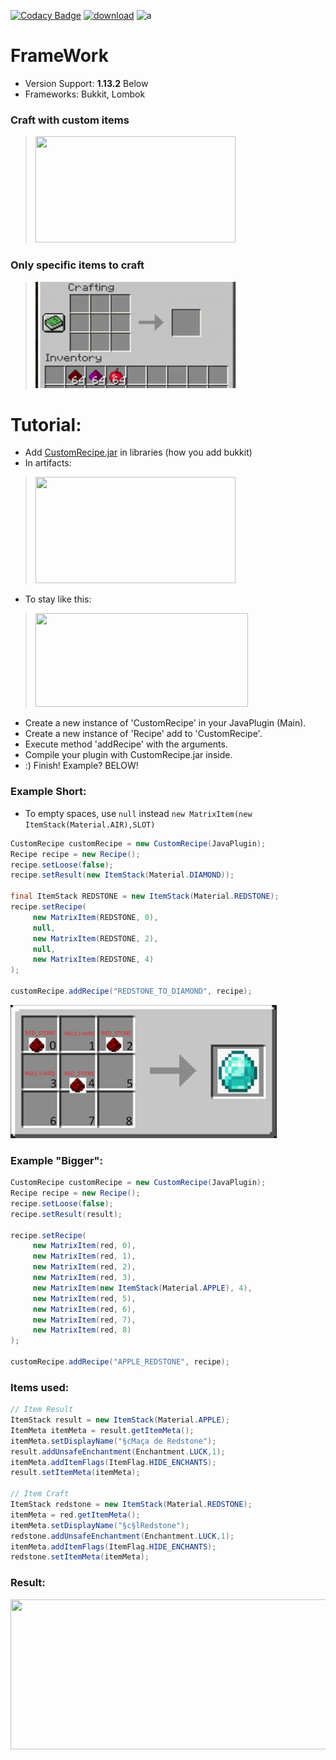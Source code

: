 [![Codacy Badge](https://api.codacy.com/project/badge/Grade/da754f98ac934678b466181b3c198332)](https://app.codacy.com/gh/Nonopichy/CustomRecipe?utm_source=github.com&utm_medium=referral&utm_content=Nonopichy/CustomRecipe&utm_campaign=Badge_Grade_Settings)
[![download](https://img.shields.io/badge/download-java-green)](https://github.com/Nonopichy/CustomRecipe/releases/)
![a](https://user-images.githubusercontent.com/68911691/141825718-07df0c81-1de8-42c7-92fc-f13ba54bef96.png)

# FrameWork
* Version Support: **1.13.2** Below
* Frameworks: Bukkit, Lombok

### Craft with custom items
> <img src="img/gif2.gif" width="320" height="170">

### Only specific items to craft
> <img src="img/gif1.gif" width="320" height="170" >

# Tutorial:
- Add [CustomRecipe.jar](https://github.com/Nonopichy/CustomRecipe/releases/) in libraries (how you add bukkit)
- In artifacts:
> <img src="https://user-images.githubusercontent.com/68911691/141841508-275de82a-f33b-40a6-9cf3-517c554774c0.png" width="320" height="170" >
- To stay like this:
> <img src="https://user-images.githubusercontent.com/68911691/141841500-55b8c4ed-3d82-40a7-a816-a14373a19c37.png" width="340" height="150" >

- Create a new instance of 'CustomRecipe' in your JavaPlugin (Main).
- Create a new instance of 'Recipe' add to 'CustomRecipe'.
- Execute method 'addRecipe' with the arguments.
- Compile your plugin with CustomRecipe.jar inside.
- :) Finish! Example? BELOW!

### Example Short:

- To empty spaces, use ```null``` instead ```new MatrixItem(new ItemStack(Material.AIR),SLOT)```
```java
CustomRecipe customRecipe = new CustomRecipe(JavaPlugin);
Recipe recipe = new Recipe();
recipe.setLoose(false);
recipe.setResult(new ItemStack(Material.DIAMOND));
        
final ItemStack REDSTONE = new ItemStack(Material.REDSTONE);
recipe.setRecipe(
     new MatrixItem(REDSTONE, 0),
     null,
     new MatrixItem(REDSTONE, 2),
     null,
     new MatrixItem(REDSTONE, 4)
);
     
customRecipe.addRecipe("REDSTONE_TO_DIAMOND", recipe);
```

<img src="img/matrix_example.png" width="426" height="213" >

### Example "Bigger":

```java
CustomRecipe customRecipe = new CustomRecipe(JavaPlugin);
Recipe recipe = new Recipe();
recipe.setLoose(false);
recipe.setResult(result);
        
recipe.setRecipe(
     new MatrixItem(red, 0),
     new MatrixItem(red, 1),
     new MatrixItem(red, 2),
     new MatrixItem(red, 3),
     new MatrixItem(new ItemStack(Material.APPLE), 4),
     new MatrixItem(red, 5),
     new MatrixItem(red, 6),
     new MatrixItem(red, 7),
     new MatrixItem(red, 8)
);
     
customRecipe.addRecipe("APPLE_REDSTONE", recipe);
```

### Items used:

```java
// Item Result
ItemStack result = new ItemStack(Material.APPLE);
ItemMeta itemMeta = result.getItemMeta();
itemMeta.setDisplayName("§cMaça de Redstone");
result.addUnsafeEnchantment(Enchantment.LUCK,1);
itemMeta.addItemFlags(ItemFlag.HIDE_ENCHANTS);
result.setItemMeta(itemMeta);

// Item Craft
ItemStack redstone = new ItemStack(Material.REDSTONE);
itemMeta = red.getItemMeta();
itemMeta.setDisplayName("§c§lRedstone");
redstone.addUnsafeEnchantment(Enchantment.LUCK,1);
itemMeta.addItemFlags(ItemFlag.HIDE_ENCHANTS);
redstone.setItemMeta(itemMeta);
```

### Result:

<img src="https://user-images.githubusercontent.com/68911691/141708122-952daa07-f8dc-4b80-92e6-335b915587bc.png" width="520" height="240" >

